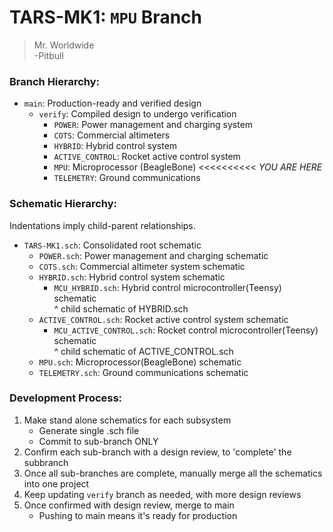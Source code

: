 # TARS-MK1: `MPU` Branch

> Mr. Worldwide \
> -Pitbull

### Branch Hierarchy:

- `main`: Production-ready and verified design
  - `verify`: Compiled design to undergo verification
    - `POWER`: Power management and charging system
    - `COTS`: Commercial altimeters
    - `HYBRID`: Hybrid control system
    - `ACTIVE_CONTROL`: Rocket active control system
    - `MPU`: Microprocessor (BeagleBone) <<<<<<<<<< _YOU ARE HERE_
    - `TELEMETRY`: Ground communications
    
### Schematic Hierarchy:

Indentations imply child-parent relationships.

- `TARS-MK1.sch`: Consolidated root schematic
  - `POWER.sch`: Power management and charging schematic
  - `COTS.sch`: Commercial altimeter system schematic
  - `HYBRID.sch`: Hybrid control system schematic
    - `MCU_HYBRID.sch`: Hybrid control microcontroller(Teensy) schematic \
    ^ child schematic of HYBRID.sch
  - `ACTIVE_CONTROL.sch`: Rocket active control system schematic
    - `MCU_ACTIVE_CONTROL.sch`: Rocket control microcontroller(Teensy) schematic \
    ^ child schematic of ACTIVE_CONTROL.sch
  - `MPU.sch`: Microprocessor(BeagleBone) schematic
  - `TELEMETRY.sch`: Ground communications schematic

### Development Process:

1. Make stand alone schematics for each subsystem
   - Generate single .sch file
   - Commit to sub-branch ONLY
2. Confirm each sub-branch with a design review, to 'complete' the subbranch
3. Once all sub-branches are complete, manually merge all the schematics into one project
4. Keep updating `verify` branch as needed, with more design reviews
5. Once confirmed with design review, merge to main
   - Pushing to main means it's ready for production

